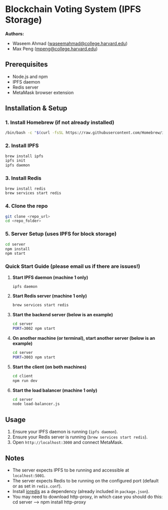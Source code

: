 # Blockchain Voting System (IPFS Storage)

**Authors:**  
- Waseem Ahmad (<waseemahmad@college.harvard.edu>)  
- Max Peng (<mpeng@college.harvard.edu>)

## Prerequisites
- Node.js and npm
- IPFS daemon
- Redis server
- MetaMask browser extension

## Installation & Setup

### 1. Install Homebrew (if not already installed)
```bash
/bin/bash -c "$(curl -fsSL https://raw.githubusercontent.com/Homebrew/install/HEAD/install.sh)"
```

### 2. Install IPFS
```bash
brew install ipfs
ipfs init
ipfs daemon
```

### 3. Install Redis
```bash
brew install redis
brew services start redis
```

### 4. Clone the repo
```bash
git clone <repo_url>
cd <repo_folder>
```

### 5. Server Setup (uses IPFS for block storage)
```bash
cd server
npm install
npm start 
```

### Quick Start Guide (please email us if there are issues!)

1. **Start IPFS daemon (machine 1 only)**
    ```bash
    ipfs daemon
    ```
2. **Start Redis server (machine 1 only)**
    ```bash
    brew services start redis
    ```
3. **Start the backend server (below is an example)**
    ```bash
    cd server
    PORT=3002 npm start
    ```
4. **On another machine (or terminal), start another server (below is an example)**
    ```bash
    cd server
    PORT=3003 npm start
    ```
4. **Start the client (on both machines)**
    ```bash
    cd client
    npm run dev
    ```
5. **Start the load balancer (machine 1 only)**
    ```bash
    cd server
    node load-balancer.js
    ```

## Usage
1. Ensure your IPFS daemon is running (`ipfs daemon`).
2. Ensure your Redis server is running (`brew services start redis`).
3. Open `http://localhost:3000` and connect MetaMask.

## Notes
- The server expects IPFS to be running and accessible at `localhost:5001`.
- The server expects Redis to be running on the configured port (default or as set in `redis.conf`).
- Install [ioredis](https://www.npmjs.com/package/ioredis) as a dependency (already included in `package.json`).
- You may need to download http-proxy, in which case you should do this: cd server --> npm install http-proxy